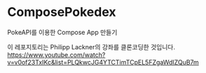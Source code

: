 # ComposePokedex
 PokeAPI를 이용한 Compose App 만들기
 
 이 레포지토리는 Philipp Lackner의 강좌를 클론코딩한 것입니다.
 https://www.youtube.com/watch?v=v0of23TxIKc&list=PLQkwcJG4YTCTimTCpEL5FZgaWdIZQuB7m
 

